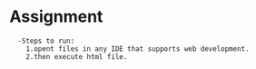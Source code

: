 # Assignment

      -Steps to run:
        1.opent files in any IDE that supports web development. 
        2.then execute html file.
